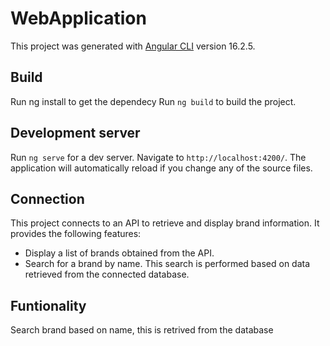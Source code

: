 # WebApplication

This project was generated with [Angular CLI](https://github.com/angular/angular-cli) version 16.2.5.

## Build
Run ng install to get the dependecy
Run `ng build` to build the project.

## Development server

Run `ng serve` for a dev server. Navigate to `http://localhost:4200/`. The application will automatically reload if you change any of the source files.


## Connection

This project connects to an API to retrieve and display brand information. It provides the following features:

- Display a list of brands obtained from the API.
- Search for a brand by name. This search is performed based on data retrieved from the connected database.

## Funtionality
Search brand based on name, this is retrived from the database
